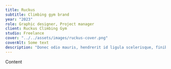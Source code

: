 ```yaml
---
title: Ruckus
subtitle: Climbing gym brand
year: "2023"
role: Graphic designer, Project manager
client: Ruckus Climbing Gym
studio: Freelance
cover: "../../assets/images/ruckus-cover.png"
coverAlt: Some text
description: "Donec odio mauris, hendrerit id ligula scelerisque, finibus condimentum libero. Aenean consectetur cursus nunc imperdiet vehicula. Morbi neque nisl, dictum quis libero at, porttitor mollis massa. Ut malesuada volutpat metus, vel tempor tellus. Nulla eget neque augue. Proin at ante at nulla varius consequat vitae et urna. Praesent in malesuada sapien. Aenean aliquet tellus a interdum dictum. Vivamus maximus dui ut mauris ornare, sed mattis purus accumsan. Phasellus a lobortis odio. Nulla tortor libero, blandit ut rhoncus at, rhoncus vel massa. Pellentesque sed elit viverra, iaculis lorem vitae, molestie diam. Morbi quis semper ligula. Aenean ultrices pharetra nisi commodo elementum. Pellentesque vel sollicitudin nulla, eu vestibulum lorem."
---
```


Content